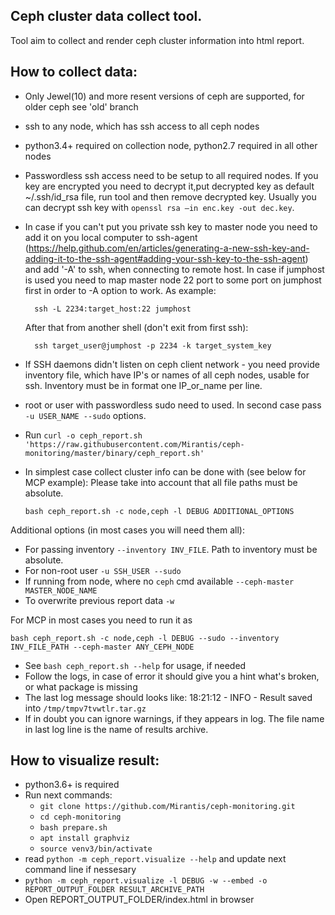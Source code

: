 Ceph cluster data collect tool.
-------------------------------

Tool aim to collect and render ceph cluster information into html report.


How to collect data:
--------------------

* Only Jewel(10) and more resent versions of ceph are supported, for older ceph see 'old' branch
* ssh to any node, which has ssh access to all ceph nodes
* python3.4+ required on collection node, python2.7 required in all other nodes
* Passwordless ssh access need to be setup to all required nodes. If you key are encrypted you need to
  decrypt it,put decrypted key as default ~/.ssh/id_rsa file, run tool and then remove decrypted key.
  Usually you can decrypt ssh key with `openssl rsa –in enc.key -out dec.key`.
* In case if you can't put you private ssh key to master node you need to add it on you local computer to
  ssh-agent (https://help.github.com/en/articles/generating-a-new-ssh-key-and-adding-it-to-the-ssh-agent#adding-your-ssh-key-to-the-ssh-agent) and add '-A' to ssh, when connecting to remote host. In case if
  jumphost is used you need to map master node 22 port to some port on jumphost first in order to -A
  option to work. As example:

        ssh -L 2234:target_host:22 jumphost
  
  After that from another shell (don't exit from first ssh):
  
        ssh target_user@jumphost -p 2234 -k target_system_key

* If SSH daemons didn't listen on ceph client network - you need provide inventory file, which have IP's or names
  of all ceph nodes, usable for ssh. Inventory must be in format one IP_or_name per line.
* root or user with passwordless sudo need to used. In second case pass `-u USER_NAME --sudo` options.
* Run `curl -o ceph_report.sh 'https://raw.githubusercontent.com/Mirantis/ceph-monitoring/master/binary/ceph_report.sh'`

* In simplest case collect cluster info can be done with (see below for MCP example):
  Please take into account that all file paths must be absolute.

    `bash ceph_report.sh -c node,ceph -l DEBUG ADDITIONAL_OPTIONS`

Additional options (in most cases you will need them all):
- For passing inventory `--inventory INV_FILE`. Path to inventory must be absolute.
- For non-root user `-u SSH_USER --sudo`
- If running from node, where no `ceph` cmd available `--ceph-master MASTER_NODE_NAME`
- To overwrite previous report data `-w`

For MCP in most cases you need to run it as

    bash ceph_report.sh -c node,ceph -l DEBUG --sudo --inventory INV_FILE_PATH --ceph-master ANY_CEPH_NODE

* See `bash ceph_report.sh --help` for usage, if needed
* Follow the logs, in case of error it should give you a hint what's broken, or what package is missing
* The last log message should looks like:
  18:21:12 - INFO - Result saved into `/tmp/tmpv7tvwtlr.tar.gz`
* If in doubt you can ignore warnings, if they appears in log. The file name in last log line is the name of results archive.


How to visualize result:
------------------------

* python3.6+ is required
* Run next commands:
    - `git clone https://github.com/Mirantis/ceph-monitoring.git`
    - `cd ceph-monitoring`
    - `bash prepare.sh`
    - `apt install graphviz`
    - `source venv3/bin/activate`
* read `python -m ceph_report.visualize --help` and update next command line if nessesary
* `python -m ceph_report.visualize -l DEBUG -w --embed -o REPORT_OUTPUT_FOLDER RESULT_ARCHIVE_PATH`
* Open REPORT_OUTPUT_FOLDER/index.html in browser
